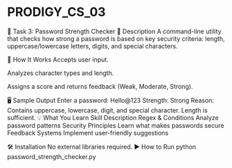 # PRODIGY_CS_03
🔐 Task 3: Password Strength Checker
🔧 Description
A command-line utility that checks how strong a password is based on key security criteria: length, uppercase/lowercase letters, digits, and special characters.

📜 How It Works
Accepts user input.

Analyzes character types and length.

Assigns a score and returns feedback (Weak, Moderate, Strong).

🖥️ Sample Output
Enter a password: Hello@123
Strength: Strong
Reason: Contains uppercase, lowercase, digit, and special character. Length is sufficient.
💡 What You Learn
Skill	Description
Regex & Conditions	Analyze password patterns
Security Principles	Learn what makes passwords secure
Feedback Systems	Implement user-friendly suggestions

🛠️ Installation
No external libraries required.
▶️ How to Run
python password_strength_checker.py
